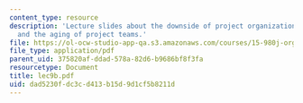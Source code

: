 ```yaml
---
content_type: resource
description: 'Lecture slides about the downside of project organization: conformity
  and the aging of project teams.'
file: https://ol-ocw-studio-app-qa.s3.amazonaws.com/courses/15-980j-organizing-for-innovative-product-development-spring-2007/dad5230fdc3cd413b15d9d1cf5b8211d_lec9b.pdf
file_type: application/pdf
parent_uid: 375820af-ddad-578a-82d6-b9686bf8f3fa
resourcetype: Document
title: lec9b.pdf
uid: dad5230f-dc3c-d413-b15d-9d1cf5b8211d
---
```

